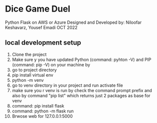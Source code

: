 # Dice Game Duel
Python Flask on AWS or Azure
Designed and Developed by: Niloofar Keshavarz, Yousef Emadi
OCT 2022
## local development setup
1. Clone the project
2. Make sure y you have updated Python (command: pyhton -V) and PIP (command: pip -V) on your machine by
3. go to project directory
4. pip install virtual env
5. python<version> -m venv <your virtual env name>
6. go to venv directory in your project and run activate file
7. make sure you r venv is run by check the command prompt prefix and also by command "pip list" which returns just 2 packages as base for venv
8. command: pip install flask
9. command: python -m flask run
10. Brwose web for 127.0.0.1:5000



